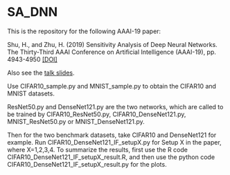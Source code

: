 # SA_DNN
This is the repository for the following AAAI-19 paper: 

Shu, H., and Zhu, H. (2019) Sensitivity Analysis of Deep Neural Networks. The Thirty-Third AAAI Conference on Artificial Intelligence (AAAI-19), pp. 4943-4950 [[DOI]](https://doi.org/10.1609/aaai.v33i01.33014943 )

Also see the [talk slides](https://github.com/shu-hai/SA_DNN/blob/master/Slidesfor330_Shu.pdf).

Use CIFAR10_sample.py and MNIST_sample.py to obtain the CIFAR10 and MNIST datasets.

ResNet50.py and DenseNet121.py are the two networks, which are called to be trained by CIFAR10_ResNet50.py, CIFAR10_DenseNet121.py, MNIST_ResNet50.py or MNIST_DenseNet121.py.

Then for the two benchmark datasets, take CIFAR10 and DenseNet121 for example. 
Run CIFAR10_DenseNet121_IF_setupX.py for Setup X in the paper, where X=1,2,3,4. 
To summarize the results, first use the R code CIFAR10_DenseNet121_IF_setupX_result.R, and then use the python code CIFAR10_DenseNet121_IF_setupX_result.py for the plots.
